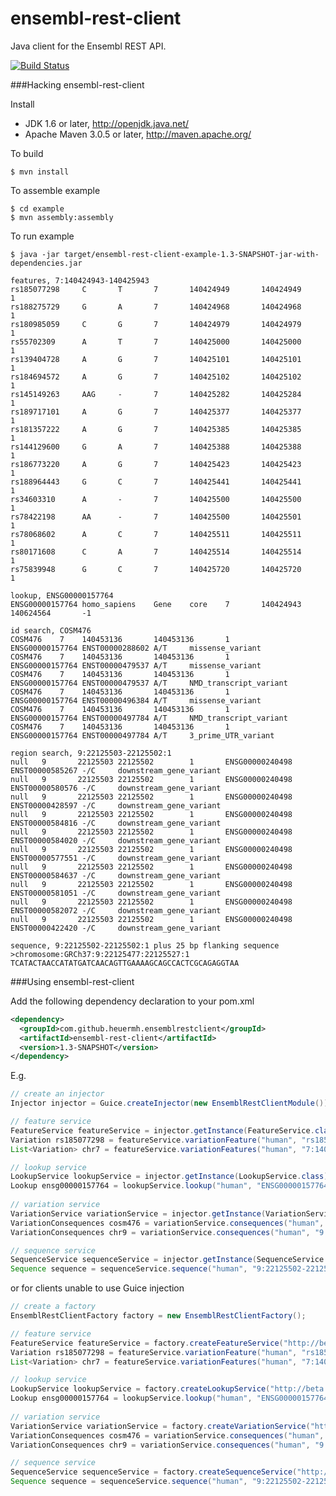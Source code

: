 ensembl-rest-client
===================

Java client for the Ensembl REST API.

[![Build Status](https://travis-ci.org/heuermh/ensembl-rest-client.png)](https://travis-ci.org/heuermh/ensembl-rest-client)


###Hacking ensembl-rest-client

Install

 * JDK 1.6 or later, http://openjdk.java.net/
 * Apache Maven 3.0.5 or later, http://maven.apache.org/


To build

    $ mvn install


To assemble example

    $ cd example
    $ mvn assembly:assembly


To run example

    $ java -jar target/ensembl-rest-client-example-1.3-SNAPSHOT-jar-with-dependencies.jar
    
    features, 7:140424943-140425943
    rs185077298     C       T       7       140424949       140424949       1
    rs188275729     G       A       7       140424968       140424968       1
    rs180985059     C       G       7       140424979       140424979       1
    rs55702309      A       T       7       140425000       140425000       1
    rs139404728     A       G       7       140425101       140425101       1
    rs184694572     A       G       7       140425102       140425102       1
    rs145149263     AAG     -       7       140425282       140425284       1
    rs189717101     A       G       7       140425377       140425377       1
    rs181357222     A       G       7       140425385       140425385       1
    rs144129600     G       A       7       140425388       140425388       1
    rs186773220     A       G       7       140425423       140425423       1
    rs188964443     G       C       7       140425441       140425441       1
    rs34603310      A       -       7       140425500       140425500       1
    rs78422198      AA      -       7       140425500       140425501       1
    rs78068602      A       C       7       140425511       140425511       1
    rs80171608      C       A       7       140425514       140425514       1
    rs75839948      G       C       7       140425720       140425720       1
    
    lookup, ENSG00000157764
    ENSG00000157764 homo_sapiens    Gene    core    7       140424943       140624564       -1
    
    id search, COSM476
    COSM476    7    140453136       140453136       1       ENSG00000157764 ENST00000288602 A/T     missense_variant
    COSM476    7    140453136       140453136       1       ENSG00000157764 ENST00000479537 A/T     missense_variant
    COSM476    7    140453136       140453136       1       ENSG00000157764 ENST00000479537 A/T     NMD_transcript_variant
    COSM476    7    140453136       140453136       1       ENSG00000157764 ENST00000496384 A/T     missense_variant
    COSM476    7    140453136       140453136       1       ENSG00000157764 ENST00000497784 A/T     NMD_transcript_variant
    COSM476    7    140453136       140453136       1       ENSG00000157764 ENST00000497784 A/T     3_prime_UTR_variant
    
    region search, 9:22125503-22125502:1
    null   9       22125503 22125502        1       ENSG00000240498 ENST00000585267 -/C     downstream_gene_variant
    null   9       22125503 22125502        1       ENSG00000240498 ENST00000580576 -/C     downstream_gene_variant
    null   9       22125503 22125502        1       ENSG00000240498 ENST00000428597 -/C     downstream_gene_variant
    null   9       22125503 22125502        1       ENSG00000240498 ENST00000584816 -/C     downstream_gene_variant
    null   9       22125503 22125502        1       ENSG00000240498 ENST00000584020 -/C     downstream_gene_variant
    null   9       22125503 22125502        1       ENSG00000240498 ENST00000577551 -/C     downstream_gene_variant
    null   9       22125503 22125502        1       ENSG00000240498 ENST00000584637 -/C     downstream_gene_variant
    null   9       22125503 22125502        1       ENSG00000240498 ENST00000581051 -/C     downstream_gene_variant
    null   9       22125503 22125502        1       ENSG00000240498 ENST00000582072 -/C     downstream_gene_variant
    null   9       22125503 22125502        1       ENSG00000240498 ENST00000422420 -/C     downstream_gene_variant
    
    sequence, 9:22125502-22125502:1 plus 25 bp flanking sequence
    >chromosome:GRCh37:9:22125477:22125527:1
    TCATACTAACCATATGATCAACAGTTGAAAAGCAGCCACTCGCAGAGGTAA


###Using ensembl-rest-client

Add the following dependency declaration to your pom.xml

```xml
<dependency>
  <groupId>com.github.heuermh.ensemblrestclient</groupId>
  <artifactId>ensembl-rest-client</artifactId>
  <version>1.3-SNAPSHOT</version>
</dependency>
```


E.g.

```java
// create an injector
Injector injector = Guice.createInjector(new EnsemblRestClientModule());

// feature service
FeatureService featureService = injector.getInstance(FeatureService.class);
Variation rs185077298 = featureService.variationFeature("human", "rs185077298");
List<Variation> chr7 = featureService.variationFeatures("human", "7:140424943-140425943");

// lookup service
LookupService lookupService = injector.getInstance(LookupService.class);
Lookup ensg00000157764 = lookupService.lookup("human", "ENSG00000157764");
    
// variation service
VariationService variationService = injector.getInstance(VariationService.class);
VariationConsequences cosm476 = variationService.consequences("human", "COSM476");
VariationConsequences chr9 = variationService.consequences("human", "9:22125503-22125502:1", "C");

// sequence service
SequenceService sequenceService = injector.getInstance(SequenceService.class);
Sequence sequence = sequenceService.sequence("human", "9:22125502-22125502:1", 25, 25, "soft");
```

or for clients unable to use Guice injection

```java
// create a factory
EnsemblRestClientFactory factory = new EnsemblRestClientFactory();

// feature service
FeatureService featureService = factory.createFeatureService("http://beta.rest.ensembl.org/");
Variation rs185077298 = featureService.variationFeature("human", "rs185077298");
List<Variation> chr7 = featureService.variationFeatures("human", "7:140424943-140425943");

// lookup service
LookupService lookupService = factory.createLookupService("http://beta.rest.ensembl.org/");
Lookup ensg00000157764 = lookupService.lookup("human", "ENSG00000157764");
    
// variation service
VariationService variationService = factory.createVariationService("http://beta.rest.ensembl.org/");
VariationConsequences cosm476 = variationService.consequences("human", "COSM476");
VariationConsequences chr9 = variationService.consequences("human", "9:22125503-22125502:1", "C");

// sequence service
SequenceService sequenceService = factory.createSequenceService("http://beta.rest.ensembl.org/");
Sequence sequence = sequenceService.sequence("human", "9:22125502-22125502:1", 25, 25, "soft");
```